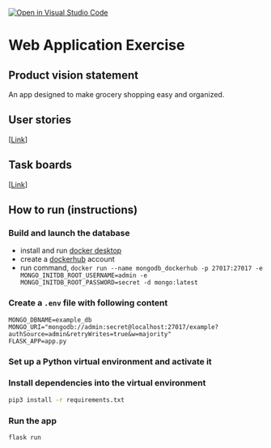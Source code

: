 [![Open in Visual Studio Code](https://classroom.github.com/assets/open-in-vscode-c66648af7eb3fe8bc4f294546bfd86ef473780cde1dea487d3c4ff354943c9ae.svg)](https://classroom.github.com/online_ide?assignment_repo_id=8874531&assignment_repo_type=AssignmentRepo)
# Web Application Exercise

## Product vision statement

An app designed to make grocery shopping easy and organized. 

## User stories

[[Link](https://github.com/software-students-fall2022/web-app-exercise-team-16-1/issues)]

## Task boards

[[Link](https://github.com/software-students-fall2022/web-app-exercise-team-16-1/projects)]

## How to run (instructions)

### Build and launch the database

- install and run [docker desktop](https://www.docker.com/get-started)
- create a [dockerhub](https://hub.docker.com/signup) account
- run command, `docker run --name mongodb_dockerhub -p 27017:27017 -e MONGO_INITDB_ROOT_USERNAME=admin -e MONGO_INITDB_ROOT_PASSWORD=secret -d mongo:latest`

### Create a `.env` file with following content

```
MONGO_DBNAME=example_db
MONGO_URI="mongodb://admin:secret@localhost:27017/example?authSource=admin&retryWrites=true&w=majority"
FLASK_APP=app.py
```

### Set up a Python virtual environment and activate it

### Install dependencies into the virtual environment

```bash
pip3 install -r requirements.txt
```

### Run the app

`flask run`
